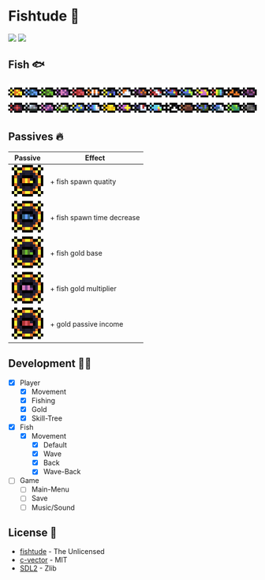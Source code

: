 # Fishtude 🎣

<img src='https://github.com/FelipeIzolan/fishtude/assets/80170121/0d578ddd-105e-4be2-a0be-a31d7889f284' width=360 />
<img src='https://github.com/FelipeIzolan/fishtude/assets/80170121/1e1309a3-a293-479c-9c26-626c329709ab' width=360 />

## Fish 🐟

<img src="./assets/fish.bmp" width=592 style="image-rendering: pixelated" />

## Passives 🔥

| Passive                                                                           | Effect                     |
|-----------------------------------------------------------------------------------|----------------------------|
| <img src="./assets/passives/1.bmp" width=64 style="image-rendering: pixelated" /> | + fish spawn quatity       |
| <img src="./assets/passives/2.bmp" width=64 style="image-rendering: pixelated" /> | + fish spawn time decrease |
| <img src="./assets/passives/3.bmp" width=64 style="image-rendering: pixelated" /> | + fish gold base           |
| <img src="./assets/passives/4.bmp" width=64 style="image-rendering: pixelated" /> | + fish gold multiplier     |
| <img src="./assets/passives/5.bmp" width=64 style="image-rendering: pixelated" /> | + gold passive income      |

## Development 👨‍💻

- [X] Player
    - [X] Movement
    - [X] Fishing
    - [X] Gold
    - [X] Skill-Tree

- [X] Fish
    - [X] Movement
        - [X] Default
        - [X] Wave
        - [X] Back
        - [X] Wave-Back

- [ ] Game
    - [ ] Main-Menu 
    - [ ] Save
    - [ ] Music/Sound

## License 📜

- [fishtude](https://github.com/FelipeIzolan/fishtude) - The Unlicensed
- [c-vector](https://github.com/eteran/c-vector) - MIT
- [SDL2](https://github.com/libsdl-org/SDL) - Zlib
